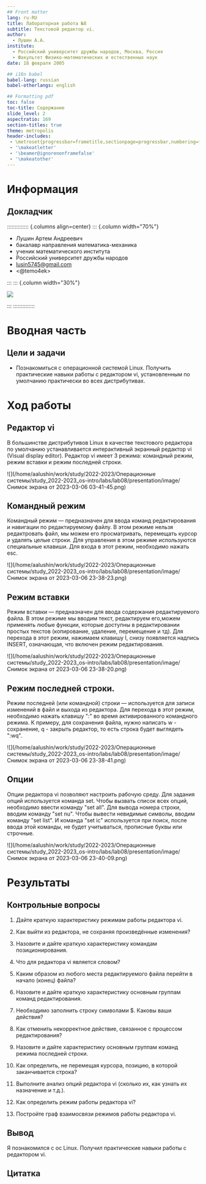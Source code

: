 ```yaml
---
## Front matter
lang: ru-RU
title: Лабораторная работа №8
subtitle: Текстовой редактор vi.
author:
  - Лушин А.А.
institute:
  - Российский университет дружбы народов, Москва, Россия
  - Факультет Физико-математических и естественных наук
date: 18 февраля 2005

## i18n babel
babel-lang: russian
babel-otherlangs: english

## Formatting pdf
toc: false
toc-title: Содержание
slide_level: 2
aspectratio: 169
section-titles: true
theme: metropolis
header-includes:
 - \metroset{progressbar=frametitle,sectionpage=progressbar,numbering=fraction}
 - '\makeatletter'
 - '\beamer@ignorenonframefalse'
 - '\makeatother'
---
```


# Информация

## Докладчик

:::::::::::::: {.columns align=center}
::: {.column width="70%"}

   * Лушин Артем Андреевич
  * бакалавр направления математика-механика
  * ученик математического института
  * Российский университет дружбы народов
  * [lusin5745@gmail.com](lusin5745@gmail.com)
  * <@temo4ek>

:::
::: {.column width="30%"}

![](./image/mee.jpeg)

:::
::::::::::::::

# Вводная часть

## Цели и задачи

- Познакомиться с операционной системой Linux. Получить практические навыки работы с редактором vi, установленным по умолчанию практически во всех дистрибутивах.


# Ход работы

## Редактор vi

В большинстве дистрибутивов Linux в качестве текстового редактора по умолчанию устанавливается интерактивный экранный редактор vi (Visual display editor). Редактор vi имеет 3 режима: командный режим, режим вставки и режим последней строки.

![](/home/aalushin/work/study/2022-2023/Операционные системы/study_2022-2023_os-intro/labs/lab08/presentation/image/Снимок экрана от 2023-03-06 03-41-45.png)

## Командный режим

Командный режим — предназначен для ввода команд редактирования и навигации по редактируемому файлу. В этом режиме нельзя редактровать файл, мы можем его просматривать, перемещать курсор и удалять целые строки. Для управления в этом режиме используются специальные клавиши. Для входа в этот режим, необходимо нажать esc.

![](/home/aalushin/work/study/2022-2023/Операционные системы/study_2022-2023_os-intro/labs/lab08/presentation/image/Снимок экрана от 2023-03-06 23-38-23.png)

## Режим вставки

Режим вставки — предназначен для ввода содержания редактируемого файла. В этом режиме мы вводим текст, редактируем его,можем применять любые функции, которые доступны в редактировании простых текстов (копирование, удаление, перемещение и тд). Для перехода в этот режим, нажимаем клавишу I, снизу появляется надпись INSERT, означающая, что включен режим редактирования.

![](/home/aalushin/work/study/2022-2023/Операционные системы/study_2022-2023_os-intro/labs/lab08/presentation/image/Снимок экрана от 2023-03-06 23-38-20.png)

## Режим последней строки.

Режим последней (или командной) строки — используется для записи изменений в файл и выхода из редактора. Для перехода в этот режим, необходимо нажать клавишу ":" во время активированного командного режима. К примеру, для сохранения файла, нужно написать w - сохранение, q - закрыть редактор, то есть строка будет выглядеть ":wq".

![](/home/aalushin/work/study/2022-2023/Операционные системы/study_2022-2023_os-intro/labs/lab08/presentation/image/Снимок экрана от 2023-03-06 23-38-41.png)

## Опции

Опции редактора vi позволяют настроить рабочую среду. Для задания опций используется команда set. Чтобы вызвать список всех опций, необходимо ввести команду "set all". Для вывода номера строки, вводим команду "set nu". Чтобы вывести невидимые символы, вводим команду "set list". И команда "set ic" используется при поиск, после ввода этой команды, не будет учитываться, прописные буквы или строчные.

![](/home/aalushin/work/study/2022-2023/Операционные системы/study_2022-2023_os-intro/labs/lab08/presentation/image/Снимок экрана от 2023-03-06 23-40-09.png)

# Результаты

## Контрольные вопросы

1. Дайте краткую характеристику режимам работы редактора vi.

2. Как выйти из редактора, не сохраняя произведённые изменения?

3. Назовите и дайте краткую характеристику командам позиционирования.

4. Что для редактора vi является словом?

5. Каким образом из любого места редактируемого файла перейти в начало (конец)
файла?

6. Назовите и дайте краткую характеристику основным группам команд редактирования.

7. Необходимо заполнить строку символами $. Каковы ваши действия?

8. Как отменить некорректное действие, связанное с процессом редактирования?

9. Назовите и дайте характеристику основным группам команд режима последней строки.

10. Как определить, не перемещая курсора, позицию, в которой заканчивается строка?

11. Выполните анализ опций редактора vi (сколько их, как узнать их назначение и т.д.).

12. Как определить режим работы редактора vi?

13. Постройте граф взаимосвязи режимов работы редактора vi.

## Вывод

Я познакомился с ос Linux. Получил практические навыки работы с редактором vi.

## Цитатка





